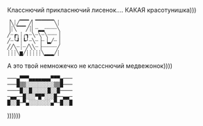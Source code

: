 
Класснючий прикласнючий лисенок.... КАКАЯ красотунишка)))
```
▕╲┊╱▔▔▔╱▏▔▔▔▔▔▔╲┊ 
▕┊╲▔▔▔╱┊▏┈▂▂┈┈┈┈╲
╱┈┏╮┊╭┓┈╲┈╲┈╲┈┈┈▕ 
╱┈╰┛┊┗╯┈╲┈▕┈▕▂╱┈▕ 
╱╱╲┈┊┈╱╲╲┈▕┈┈┈┈┈╱ 
┊┊┊╲▆╱┊┊┊┊┊╲▂▂▂╱┊
```

А это твой немножечко не класснючий медвежонок))))
```
───▄▀▀▀▄▄▄▄▄▄▄▀▀▀▄───
───█▒▒░░░░░░░░░▒▒█───
────█░░█░░░░░█░░█────
─▄▄──█░░░▀█▀░░░█──▄▄─
█░░█─▀▄░░░░░░░▄▀─█░░█
```
))))))
